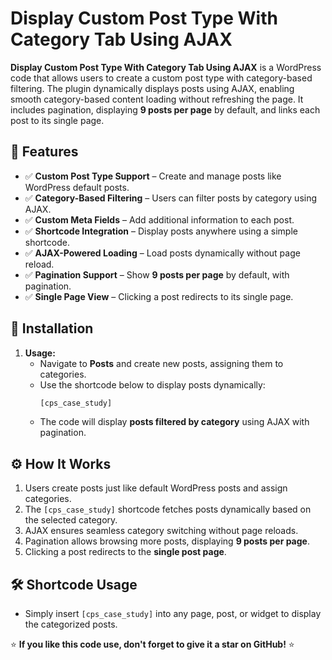 # Display Custom Post Type With Category Tab Using AJAX  

**Display Custom Post Type With Category Tab Using AJAX** is a WordPress code that allows users to create a custom post type with category-based filtering. The plugin dynamically displays posts using AJAX, enabling smooth category-based content loading without refreshing the page. It includes pagination, displaying **9 posts per page** by default, and links each post to its single page.  

## 🚀 Features  

- ✅ **Custom Post Type Support** – Create and manage posts like WordPress default posts.  
- ✅ **Category-Based Filtering** – Users can filter posts by category using AJAX.  
- ✅ **Custom Meta Fields** – Add additional information to each post.  
- ✅ **Shortcode Integration** – Display posts anywhere using a simple shortcode.  
- ✅ **AJAX-Powered Loading** – Load posts dynamically without page reload.  
- ✅ **Pagination Support** – Show **9 posts per page** by default, with pagination.  
- ✅ **Single Page View** – Clicking a post redirects to its single page.  

## 📌 Installation  

1. **Usage:**  
   - Navigate to **Posts** and create new posts, assigning them to categories.  
   - Use the shortcode below to display posts dynamically:  
     ```sh
     [cps_case_study]
     ```
   - The code will display **posts filtered by category** using AJAX with pagination.  

## ⚙️ How It Works  

1. Users create posts just like default WordPress posts and assign categories.  
2. The `[cps_case_study]` shortcode fetches posts dynamically based on the selected category.  
3. AJAX ensures seamless category switching without page reloads.  
4. Pagination allows browsing more posts, displaying **9 posts per page**.  
5. Clicking a post redirects to the **single post page**.  
 

## 🛠️ Shortcode Usage  

- Simply insert `[cps_case_study]` into any page, post, or widget to display the categorized posts.  




⭐ **If you like this code use, don't forget to give it a star on GitHub!** ⭐  
